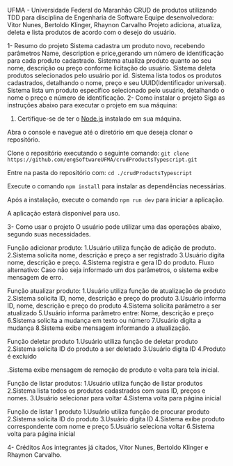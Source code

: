 UFMA - Universidade Federal do Maranhão
CRUD de produtos utilizando TDD para disciplina de Engenharia de Software
Equipe desenvolvedora: Vitor Nunes, Bertoldo Klinger, Rhaynon Carvalho
Projeto adiciona, atualiza, deleta e lista produtos de acordo com o desejo do usuário.


1- Resumo do projeto
Sistema cadastra um produto novo, recebendo parâmetros Name, description e price,gerando um número de identificação para cada produto cadastrado.
Sistema atualiza produto quanto ao seu nome, descrição ou preço conforme licitação do usuário.
Sistema deleta produtos selecionados pelo usuário por id. 
Sistema lista todos os produtos cadastrados, detalhando o nome, preço e seu UUID(Identificador universal).
Sistema lista um produto específico selecionado pelo usuário, detalhando o nome o preço e número de identificação.
2- Como instalar o projeto
Siga as instruções abaixo para executar o projeto em sua máquina:
1. Certifique-se de ter o [Node.js](https://nodejs.org) instalado em sua máquina.

 Abra o console e navegue até o diretório em que deseja clonar o repositório.

 Clone o repositório executando o seguinte comando: `git clone https://github.com/engSoftwareUFMA/crudProductsTypescript.git`

 Entre na pasta do repositório com: `cd ./crudProductsTypescript`

 Execute o comando `npm install` para instalar as dependências necessárias.

 Após a instalação, execute o comando `npm run dev` para iniciar a aplicação.

 A aplicação estará disponível para uso.

3- Como usar o projeto
O usuário pode utilizar uma das operações abaixo, segundo suas necessidades.

Função adicionar produto:
1.Usuário utiliza função de adição de produto.
2.Sistema solicita nome, descrição e preço a ser registrado
3.Usuário digita nome, descrição e preço.
4.Sistema registra e gera ID do produto.
Fluxo alternativo: Caso não seja informado um dos parâmetros, o sistema exibe mensagem de erro.





Função atualizar produto:
1.Usuário utiliza função de atualização de produto
2.Sistema solicita ID, nome, descrição e preço do produto
3.Usuário informa ID, nome, descrição e preço do produto
4.Sistema solicita parâmetro a ser atualizado
5.Usuário informa parâmetro entre: Nome, descrição e preço
6.Sistema solicita a mudança em texto ou número
7.Usuário digita a mudança
8.Sistema exibe mensagem informando a atualização.

Função deletar produto
1.Usuário utiliza função de deletar produto
2.Sistema solicita ID do produto a ser deletado
3.Usuário digita ID
4.Produto é excluido


.Sistema exibe mensagem de remoção de produto e volta para tela inicial.

Função de listar produtos:
1.Usuário utiliza função de listar produtos
2.Sistema lista todos os produtos cadastrados com suas ID, preços e nomes.
3.Usuário selecionar para voltar
4.Sistema volta para página inicial

Função de listar 1 produto
1.Usuário utiliza função de procurar produto
2.Sistema solicita ID do produto
3.Usuário digita ID
4.Sistema exibe produto correspondente com nome e preço
5.Usuário seleciona voltar
6.Sistema volta para página inicial

4- Créditos
Aos integrantes já citados, Vitor Nunes, Bertoldo Klinger e Rhaynon Carvalho.

